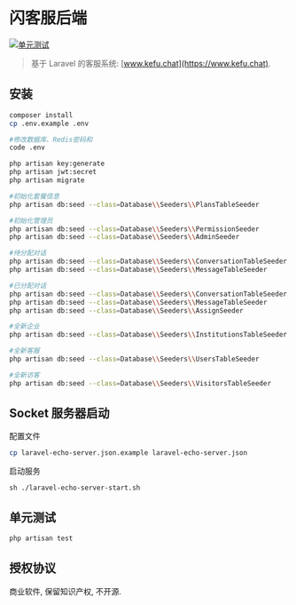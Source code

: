 # 闪客服后端

[![单元测试](https://github.com/fastsupport-cn/src/workflows/build/badge.svg)](https://github.com/fastsupport-cn/src/actions?query=workflow%3Abuild)

> 基于 Laravel 的客服系统: [www.kefu.chat](https://www.kefu.chat).

## 安装

```bash
composer install
cp .env.example .env

#修改数据库、Redis密码和
code .env

php artisan key:generate
php artisan jwt:secret
php artisan migrate
```


```bash
#初始化套餐信息
php artisan db:seed --class=Database\\Seeders\\PlansTableSeeder

#初始化管理员
php artisan db:seed --class=Database\\Seeders\\PermissionSeeder
php artisan db:seed --class=Database\\Seeders\\AdminSeeder

#待分配对话
php artisan db:seed --class=Database\\Seeders\\ConversationTableSeeder
php artisan db:seed --class=Database\\Seeders\\MessageTableSeeder

#已分配对话
php artisan db:seed --class=Database\\Seeders\\ConversationTableSeeder
php artisan db:seed --class=Database\\Seeders\\MessageTableSeeder
php artisan db:seed --class=Database\\Seeders\\AssignSeeder

#全新企业
php artisan db:seed --class=Database\\Seeders\\InstitutionsTableSeeder

#全新客服
php artisan db:seed --class=Database\\Seeders\\UsersTableSeeder

#全新访客
php artisan db:seed --class=Database\\Seeders\\VisitorsTableSeeder
```

## Socket 服务器启动

配置文件
```bash
cp laravel-echo-server.json.example laravel-echo-server.json
```

启动服务
```
sh ./laravel-echo-server-start.sh
```

## 单元测试
```bash
php artisan test
```

## 授权协议

商业软件, 保留知识产权, 不开源.
